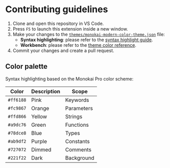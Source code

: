 # Contributing guidelines

1. Clone and open this repository in VS Code.
1. Press `F5` to launch this extension inside a new window.
1. Make your changes to the [`themes/monokai-modern-color-theme.json`](themes/monokai-modern-color-theme.json) file:
   - **Syntax highlighting**: please refer to the [syntax highlight guide](https://code.visualstudio.com/api/language-extensions/syntax-highlight-guide).
   - **Workbench**: please refer to the [theme color reference](https://code.visualstudio.com/api/references/theme-color).
1. Commit your changes and create a pull request.

## Color palette

Syntax highlighting based on the Monokai Pro color scheme:

| Color | Description | Scope |
| - | - | - |
| `#ff6188` | Pink | Keywords |
| `#fc9867` | Orange | Parameters |
| `#ffd866` | Yellow | Strings |
| `#a9dc76` | Green | Functions |
| `#78dce8` | Blue | Types |
| `#ab9df2` | Purple | Constants |
| `#727072` | Dimmed | Comments |
| `#221f22` | Dark | Background |
